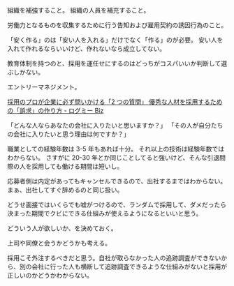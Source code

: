 組織を補強すること。
組織の人員を補充すること。

労働力となるものを収集するために行う告知および雇用契約の誘因行為のこと。　

「安く作る」のは「安い人を入れる」だけでなく「作る」のが必要。
安い人を入れて作れるならいいけど、作れないなら成立してない。

教育体制を持つのと、採用を運任せにするのはどっちがコスパいいか判断して選ぶしかない。

エントリーマネジメント。

[採用のプロが企業に必ず問いかける「2 つの質問」 優秀な人材を採用するための「訴求」の作り方 - ログミー Biz](https://logmi.jp/business/articles/328461)

「どんな人ならあなたの会社に入りたいと思いますか？」
「その人が自分たちの会社に入りたいと思う理由は何ですか？」

職業としての経験年数は 3-5 年もあれば十分。
それ以上の技術は経験年数ではわからない。
さすがに 20-30 年とか同じことしてると強いけど、そんな引退間際の人を採用しても働ける期間は短いし。

応募者側は内定があってもキャンセルできるので、出社するまではわからない。
まぁ、出社してすぐ辞めるのと同じ扱い。

どうせ面接ではいくらでも嘘がつけるので、ランダムで採用して、ダメだったら決まった期間でクビにできる仕組みが使えるようになるといいと思う。

どういう人が欲しいか、を決めておく。

上司や同僚と会うかどうかも考える。

採用こそ外注するべきだと思う。自社が取らなかった人の追跡調査ができないから、別の会社に行った人も横断して追跡調査できるような仕組みがないと採用が正しいのかどうかわからない。
